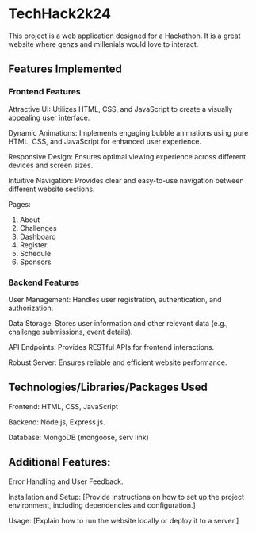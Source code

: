 # TechHack2k24

This project is a web application designed for a Hackathon. It is a great website where genzs and millenials would love to interact.

## Features Implemented
### Frontend Features

Attractive UI: Utilizes HTML, CSS, and JavaScript to create a visually appealing user interface.

Dynamic Animations: Implements engaging bubble animations using pure HTML, CSS, and JavaScript for enhanced user experience.

Responsive Design: Ensures optimal viewing experience across different devices and screen sizes.

Intuitive Navigation: Provides clear and easy-to-use navigation between different website sections.

Pages:

1. About
2. Challenges
3. Dashboard
4. Register
5. Schedule
6. Sponsors

### Backend Features

User Management: Handles user registration, authentication, and authorization.

Data Storage: Stores user information and other relevant data (e.g., challenge submissions, event details).

API Endpoints: Provides RESTful APIs for frontend interactions.

Robust Server: Ensures reliable and efficient website performance.

## Technologies/Libraries/Packages Used

Frontend: HTML, CSS, JavaScript

Backend: Node.js, Express.js.

Database: MongoDB (mongoose, serv link)

## Additional Features:

Error Handling and User Feedback.

Installation and Setup:
[Provide instructions on how to set up the project environment, including dependencies and configuration.]

Usage:
[Explain how to run the website locally or deploy it to a server.]
